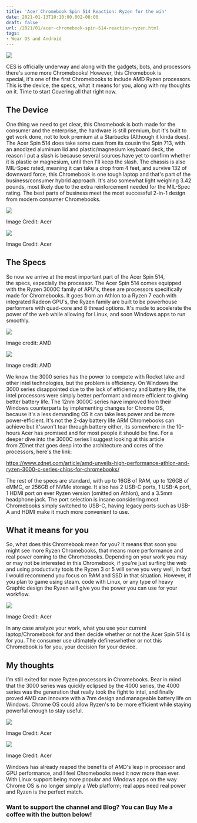 ```yaml
---
title: 'Acer Chromebook Spin 514 Reaction: Ryzen for the win'
date: 2021-01-13T10:10:00.002-08:00
draft: false
url: /2021/01/acer-chromebook-spin-514-reaction-ryzen.html
tags: 
- Wear OS and Android
---
```


[![](https://1.bp.blogspot.com/-tLGVs9-WlgU/X_pZiq8uZGI/AAAAAAAAMfU/pa2ieLRBxWU_EL2x40PifO17oBmWl-lfwCNcBGAsYHQ/s320/Acer-Chromebook-Spin-514_CP514-1H_WP-chrome_tent-mode_left-facing.jpg)](https://1.bp.blogspot.com/-tLGVs9-WlgU/X_pZiq8uZGI/AAAAAAAAMfU/pa2ieLRBxWU_EL2x40PifO17oBmWl-lfwCNcBGAsYHQ/s1280/Acer-Chromebook-Spin-514_CP514-1H_WP-chrome_tent-mode_left-facing.jpg)

  

CES is officially underway and along with the gadgets, bots, and processors there's some more Chromebooks! However, this Chromebook is special, it's one of the first Chromebooks to include AMD Ryzen processors. This is the device, the specs, what it means for you, along with my thoughts on it. Time to start Covering all that right now.

  

The Device 
-----------

One thing we need to get clear, this Chromebook is both made for the consumer and the enterprise, the hardware is still premium, but it's built to get work done, not to look premium at a Starbucks (Although it kinda does). The Acer Spin 514 does take some cues from its cousin the Spin 713, with an anodized aluminum lid and plastic/magnesium keyboard deck, the reason I put a slash is because several sources have yet to confirm whether it is plastic or magnesium, until then I'll keep the slash. The chassis is also MIL-Spec rated, meaning it can take a drop from 4 feet, and survive 132 of downward force, this Chromebook is one tough laptop and that's part of the business/consumer hybrid approach. It's also somewhat light weighing 3.42 pounds, most likely due to the extra reinforcement needed for the MIL-Spec rating. The best parts of business meet the most successful 2-in-1 design from modern consumer Chromebooks.

  

[![](https://lh3.googleusercontent.com/-Ew_4K-IHk48/X_8pRDkPoXI/AAAAAAAAMj0/PitWqR8JXKEOHRQTM42P-EdV8_W5erV9gCNcBGAsYHQ/w640-h430/image.png)](https://lh3.googleusercontent.com/-Ew_4K-IHk48/X_8pRDkPoXI/AAAAAAAAMj0/PitWqR8JXKEOHRQTM42P-EdV8_W5erV9gCNcBGAsYHQ/image.png)

Image Credit: Acer 

[![](https://lh3.googleusercontent.com/-LxlBrUXXJ98/X_8pLtrUsUI/AAAAAAAAMjw/Spz1ADaBF4wMguYQvaKaKCEkAg5FM-CeACNcBGAsYHQ/w640-h509/image.png)](https://lh3.googleusercontent.com/-LxlBrUXXJ98/X_8pLtrUsUI/AAAAAAAAMjw/Spz1ADaBF4wMguYQvaKaKCEkAg5FM-CeACNcBGAsYHQ/image.png)

Image Credit: Acer   
  

The Specs 
----------

So now we arrive at the most important part of the Acer Spin 514, the specs, especially the processor. The Acer Spin 514 comes equipped with the Ryzen 3000C family of APU's, these are processors specifically made for Chromebooks. It goes from an Athlon to a Ryzen 7 each with integrated Radeon GPU's, the Ryzen family are built to be powerhouse performers with quad-core and 8 thread options. It's made to accelerate the power of the web while allowing for Linux, and soon Windows apps to run smoothly.

[![](https://lh3.googleusercontent.com/-e_tv02y6RYc/X_8rE3tgnCI/AAAAAAAAMkM/zhNBvdBkshEFsRY5aTHf8uFVF4qRhzyxwCNcBGAsYHQ/w640-h360/image.png)](https://lh3.googleusercontent.com/-e_tv02y6RYc/X_8rE3tgnCI/AAAAAAAAMkM/zhNBvdBkshEFsRY5aTHf8uFVF4qRhzyxwCNcBGAsYHQ/image.png)

Image credit: AMD

  

[![](https://lh3.googleusercontent.com/-Uq5L5AP4JmY/X_8rD1Q6BEI/AAAAAAAAMkI/sPR7czR2bQYW2HtynNyhf2JHRnWU0fdTgCNcBGAsYHQ/w640-h360/image.png)](https://lh3.googleusercontent.com/-Uq5L5AP4JmY/X_8rD1Q6BEI/AAAAAAAAMkI/sPR7czR2bQYW2HtynNyhf2JHRnWU0fdTgCNcBGAsYHQ/image.png)

Image credit: AMD

We know the 3000 series has the power to compete with Rocket lake and other intel technologies, but the problem is efficiency. On Windows the 3000 series disappointed due to the lack of efficiency and battery life, the intel processors were simply better performant and more efficient to giving better battery life. The 12nm 3000C series have improved from their Windows counterparts by implementing changes for Chrome OS, because it's a less demanding OS it can take less power and be more power-efficient. It's not the 2-day battery life ARM Chromebooks can achieve but it'swon't tear through battery either, its somewhere in the 10-hours Acer has promised and for most people it should be fine. For a deeper dive into the 3000C series I suggest looking at this article from ZDnet that goes deep into the architecture and cores of the processors, here's the link:

  

https://www.zdnet.com/article/amd-unveils-high-performance-athlon-and-ryzen-3000-c-series-chips-for-chromebooks/

  
The rest of the specs are standard, with up to 16GB of RAM, up to 126GB of eMMC, or 256GB of NVMe storage. It also has 2 USB-C ports, 1 USB-A port, 1 HDMI port on ever Ryzen version (omitted on Athlon), and a 3.5mm headphone jack. The port selection is insane considering most Chromebooks simply switched to USB-C, having legacy ports such as USB-A and HDMI make it much more convenient to use.

  

What it means for you
---------------------

So, what does this Chromebook mean for you? It means that soon you might see more Ryzen Chromebooks, that means more performance and real power coming to the Chromebooks. Depending on your work you may or may not be interested in this Chromebook, if you're just surfing the web and using productivity tools the Ryzen 3 or 5 will serve you very well, in fact I would recommend you focus on RAM and SSD in that situation. However, if you plan to game using steam. code with Linux, or any type of heavy Graphic design the Ryzen will give you the power you can use for your workflow. 

  

[![](https://lh3.googleusercontent.com/-LB0z-3JgBpo/X_833SdYnRI/AAAAAAAAMkk/Q-jZsQH1ocY2WcEf2Deeyz75hdigvUsLQCNcBGAsYHQ/w640-h640/image.png)](https://lh3.googleusercontent.com/-LB0z-3JgBpo/X_833SdYnRI/AAAAAAAAMkk/Q-jZsQH1ocY2WcEf2Deeyz75hdigvUsLQCNcBGAsYHQ/image.png)

Image Credit: Acer

  

  

  

In any case analyze your work, what you use your current laptop/Chromebook for and then decide whether or not the Acer Spin 514 is for you. The consumer use ultimately defineswhether or not this Chromebook is for you, your decision for your device.

My thoughts
-----------

I’m still exited for more Ryzen processors in Chromebooks. Bear in mind that the 3000 series was quickly eclipsed by the 4000 series, the 4000 series was the generation that really took the fight to intel, and finally proved AMD can innovate with a 7nm design and manageable battery life on Windows. Chrome OS could allow Ryzen's to be more efficient while staying powerful enough to stay useful. 

  

[![](https://lh3.googleusercontent.com/-f-g_kdgTMk8/X_84JOpY1_I/AAAAAAAAMk0/fox5R3ss7e0kxiYMJxu_zJqDTCWnAfFYwCNcBGAsYHQ/w640-h535/image.png)](https://lh3.googleusercontent.com/-f-g_kdgTMk8/X_84JOpY1_I/AAAAAAAAMk0/fox5R3ss7e0kxiYMJxu_zJqDTCWnAfFYwCNcBGAsYHQ/image.png)

Image Credit: Acer 

[![](https://lh3.googleusercontent.com/-96RtZZpDCbo/X_84DhMb3CI/AAAAAAAAMks/Da_YH7nPmOY1Dor_jtRCzP-5734uRRU_QCNcBGAsYHQ/w640-h456/image.png)](https://lh3.googleusercontent.com/-96RtZZpDCbo/X_84DhMb3CI/AAAAAAAAMks/Da_YH7nPmOY1Dor_jtRCzP-5734uRRU_QCNcBGAsYHQ/image.png)

Image Credit: Acer   
  
  

Windows has already reaped the benefits of AMD's leap in processor and GPU performance, and I feel Chromebooks need it now more than ever. With Linux support being more popular and Windows apps on the way Chrome OS is no longer simply a Web platform; real apps need real power and Ryzen is the perfect match. 

### Want to support the channel and Blog? You can Buy Me a coffee with the button below!